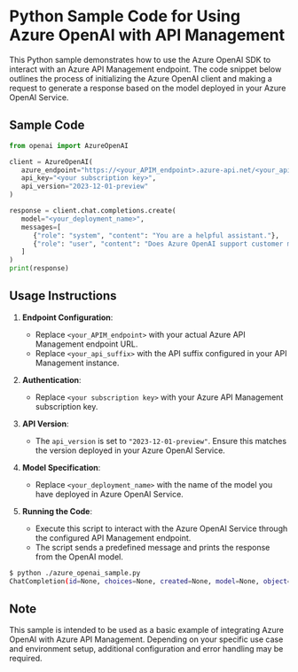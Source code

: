# Python Sample Code for Using Azure OpenAI with API Management

This Python sample demonstrates how to use the Azure OpenAI SDK to interact with an Azure API Management endpoint. The code snippet below outlines the process of initializing the Azure OpenAI client and making a request to generate a response based on the model deployed in your Azure OpenAI Service.

## Sample Code

```python
from openai import AzureOpenAI

client = AzureOpenAI(
   azure_endpoint="https://<your_APIM_endpoint>.azure-api.net/<your_api_suffix>", #do not add "/openai" at the end here because this will be automatically added by this SDK
   api_key="<your subscription key>",
   api_version="2023-12-01-preview"
)

response = client.chat.completions.create(
   model="<your_deployment_name>",
   messages=[
      {"role": "system", "content": "You are a helpful assistant."},
      {"role": "user", "content": "Does Azure OpenAI support customer managed keys?"}
   ]
)
print(response)
```

## Usage Instructions

1. **Endpoint Configuration**:
   - Replace `<your_APIM_endpoint>` with your actual Azure API Management endpoint URL.
   - Replace `<your_api_suffix>` with the API suffix configured in your API Management instance.

2. **Authentication**:
   - Replace `<your subscription key>` with your Azure API Management subscription key.

3. **API Version**:
   - The `api_version` is set to `"2023-12-01-preview"`. Ensure this matches the version deployed in your Azure OpenAI Service.

4. **Model Specification**:
   - Replace `<your_deployment_name>` with the name of the model you have deployed in Azure OpenAI Service.

5. **Running the Code**:
   - Execute this script to interact with the Azure OpenAI Service through the configured API Management endpoint.
   - The script sends a predefined message and prints the response from the OpenAI model.

```bash
$ python ./azure_openai_sample.py 
ChatCompletion(id=None, choices=None, created=None, model=None, object=None, system_fingerprint=None, usage=None, response='Yes, Azure OpenAI supports customer managed keys. With Azure Key Vault integration, you can securely store and manage your keys using Azure Key Vault and then provide them to OpenAI in a way that is transparent and seamless. This allows you to have control over your keys and ensures that your data and models are protected.')
```

## Note

This sample is intended to be used as a basic example of integrating Azure OpenAI with Azure API Management. Depending on your specific use case and environment setup, additional configuration and error handling may be required.
